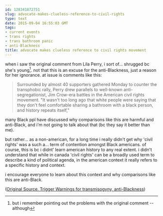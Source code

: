 ```yaml
---
id: 128341872751
slug: advocate-makes-clueless-reference-to-civil-rights
type: text
date: 2015-09-04 16:55:03 GMT
tags:
- current events
- trans rights
- trans bathroom panic
- anti-Blackness
title: advocate makes clueless reference to civil rights movement
---
```

when i saw the original comment from Lila Perry, i sort of... shrugged bc she's young[^1]. not that this is an excuse for the anti-Blackness, just a reason for her ignorance. at issue is comments like this:

>Surrounded by almost 40 supporters gathered Monday to counter the transphobic rally, Perry drew parallels to well-known anti-segregationist, Jim Crow-era battles in the American civil rights movement. 
>"It wasn't too long ago that white people were saying that they don't feel comfortable sharing a bathroom with a black person, and history repeats itself," 

many Black ppl have discussed why comparisons like this are harmful and anti-Black, and i'm not going to talk about that (bc they say it better than me). 

but rather... as a non-american, for a long time i really didn't get why 'civil rights' was a such a... term of contention amongst Black americans. of course, this is bc i didnt' learn american history to any real extent. i didn't understand that while in canada 'civil rights' can be a broadly used term to describe a kind of political agenda, in the american context it really refers to a specific history and context. 

i encourage everyone to learn about this context and why comparisons like this are anti-Black.

([Original Source. Trigger Warnings for transmisogyny, anti-Blackness][1])

[^1]: but i remember pointing out the problems with the original comment -- although

[1]: http://web.archive.org/web/20150904100330/http://www.advocate.com/transgender/2015/09/02/missouri-trans-students-bathroom-struggle-history-repeating-itself